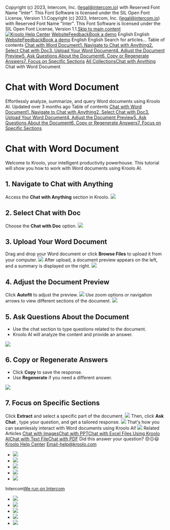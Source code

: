 Copyright (c) 2023, Intercom, Inc. (legal@intercom.io) with Reserved Font Name "Inter". This Font Software is licensed under the SIL Open Font License, Version 1.1.Copyright (c) 2023, Intercom, Inc. (legal@intercom.io) with Reserved Font Name "Inter". This Font Software is licensed under the SIL Open Font License, Version 1.1.[Skip to main content](https://help.kroolo.com/en/articles/10229246-chat-with-word-document#main-content)
[![Kroolo Help Center](https://downloads.intercomcdn.com/i/o/h4qkzypg/611116/ee699fbf23fef0f6d8d4f666d84c/37cdcedd14003d8fdcfdeda0a05c09cb)](https://help.kroolo.com/en/)
[Website](https://kroolo.com/)[Feedback](https://kroolo.featurebase.app/)[Book a demo](https://kroolo.com/book-demo)
English
English
[Website](https://kroolo.com/)[Feedback](https://kroolo.featurebase.app/)[Book a demo](https://kroolo.com/book-demo)
English
English
Search for articles...
Table of contents
[Chat with Word Document](https://help.kroolo.com/en/articles/10229246-chat-with-word-document#h_57d7c7ef05)[1. Navigate to Chat with Anything](https://help.kroolo.com/en/articles/10229246-chat-with-word-document#h_43a200a261)[2. Select Chat with Doc](https://help.kroolo.com/en/articles/10229246-chat-with-word-document#h_f87675cc7d)[3. Upload Your Word Document](https://help.kroolo.com/en/articles/10229246-chat-with-word-document#h_d9437fbafc)[4. Adjust the Document Preview](https://help.kroolo.com/en/articles/10229246-chat-with-word-document#h_d28349bd5b)[5. Ask Questions About the Document](https://help.kroolo.com/en/articles/10229246-chat-with-word-document#h_1221a46c32)[6. Copy or Regenerate Answers](https://help.kroolo.com/en/articles/10229246-chat-with-word-document#h_76030855e8)[7. Focus on Specific Sections](https://help.kroolo.com/en/articles/10229246-chat-with-word-document#h_ba19a5f091)
[All Collections](https://help.kroolo.com/en/)[Chat with Anything](https://help.kroolo.com/en/collections/10966980-chat-with-anything)
Chat with Word Document
# Chat with Word Document
Effortlessly analyze, summarize, and query Word documents using Kroolo AI.
Updated over 3 months ago
Table of contents
[Chat with Word Document](https://help.kroolo.com/en/articles/10229246-chat-with-word-document#h_57d7c7ef05)[1. Navigate to Chat with Anything](https://help.kroolo.com/en/articles/10229246-chat-with-word-document#h_43a200a261)[2. Select Chat with Doc](https://help.kroolo.com/en/articles/10229246-chat-with-word-document#h_f87675cc7d)[3. Upload Your Word Document](https://help.kroolo.com/en/articles/10229246-chat-with-word-document#h_d9437fbafc)[4. Adjust the Document Preview](https://help.kroolo.com/en/articles/10229246-chat-with-word-document#h_d28349bd5b)[5. Ask Questions About the Document](https://help.kroolo.com/en/articles/10229246-chat-with-word-document#h_1221a46c32)[6. Copy or Regenerate Answers](https://help.kroolo.com/en/articles/10229246-chat-with-word-document#h_76030855e8)[7. Focus on Specific Sections](https://help.kroolo.com/en/articles/10229246-chat-with-word-document#h_ba19a5f091)
# Chat with Word Document
Welcome to Kroolo, your intelligent productivity powerhouse. This tutorial will show you how to work with Word documents using Kroolo AI.
## **1. Navigate to Chat with Anything**
Access the **Chat with Anything** section in Kroolo.
[![](https://downloads.intercomcdn.com/i/o/h4qkzypg/1275785195/83f76fa817842b0ed40ba76054d5/5ef6b03d-2fc1-4588-9f8e-04f76489a7fc.png?expires=1747842300&signature=802379863dde9ce2fc1f42dfaab2fb6ea130972ac3492c930cf36f24556ee8f4&req=dSIgE852mIBWXPMW1HO4zROGal29rPg0omRyV%2FoyEVJjt0RTlXJChBlDd2Gl%0AMO4SEh0OtXB%2BmAu9I4I%3D%0A)](https://downloads.intercomcdn.com/i/o/h4qkzypg/1275785195/83f76fa817842b0ed40ba76054d5/5ef6b03d-2fc1-4588-9f8e-04f76489a7fc.png?expires=1747842300&signature=802379863dde9ce2fc1f42dfaab2fb6ea130972ac3492c930cf36f24556ee8f4&req=dSIgE852mIBWXPMW1HO4zROGal29rPg0omRyV%2FoyEVJjt0RTlXJChBlDd2Gl%0AMO4SEh0OtXB%2BmAu9I4I%3D%0A)
## **2. Select Chat with Doc**
Choose the **Chat with Doc** option.
[![](https://downloads.intercomcdn.com/i/o/h4qkzypg/1275785196/e91894fc494c54d988dcd3573dd7/c827fda7-bcbf-4388-963e-bf38bb6b3631.png?expires=1747842300&signature=a196c7e6f161ee650aad4b67ce2085d419756f21998eb4b7bd60d46a082bb3cf&req=dSIgE852mIBWX%2FMW1HO4zYIwkP0l8KYswth9ZyhAtpNQoyTbpfeEjkgZz0kC%0Axvlymda6lag5ktSeV5c%3D%0A)](https://downloads.intercomcdn.com/i/o/h4qkzypg/1275785196/e91894fc494c54d988dcd3573dd7/c827fda7-bcbf-4388-963e-bf38bb6b3631.png?expires=1747842300&signature=a196c7e6f161ee650aad4b67ce2085d419756f21998eb4b7bd60d46a082bb3cf&req=dSIgE852mIBWX%2FMW1HO4zYIwkP0l8KYswth9ZyhAtpNQoyTbpfeEjkgZz0kC%0Axvlymda6lag5ktSeV5c%3D%0A)
## **3. Upload Your Word Document**
Drag and drop your Word document or click **Browse Files** to upload it from your computer.
[![](https://downloads.intercomcdn.com/i/o/h4qkzypg/1275785197/b005336290764381c4e497c59194/ebbf73da-55b5-48e8-86e0-b4519ce86cba.png?expires=1747842300&signature=237f6dd4f9ec15e55333499ee2357a9d0df7ebb338273aa0fd23e1182c529cea&req=dSIgE852mIBWXvMW1HO4zd9J4I94Qr2CgKuTfXbJVjyCIoyHbIAreQXDPLgj%0AymRyAm0of6LWx8EjLb0%3D%0A)](https://downloads.intercomcdn.com/i/o/h4qkzypg/1275785197/b005336290764381c4e497c59194/ebbf73da-55b5-48e8-86e0-b4519ce86cba.png?expires=1747842300&signature=237f6dd4f9ec15e55333499ee2357a9d0df7ebb338273aa0fd23e1182c529cea&req=dSIgE852mIBWXvMW1HO4zd9J4I94Qr2CgKuTfXbJVjyCIoyHbIAreQXDPLgj%0AymRyAm0of6LWx8EjLb0%3D%0A)
After upload, a document preview appears on the left, and a summary is displayed on the right.
[![](https://downloads.intercomcdn.com/i/o/h4qkzypg/1275785205/5209a6b3e55024c834930dbe8476/0f4f5048-c64d-4103-be69-f77a0cf02114.png?expires=1747842300&signature=fa6c816b108b55e127a1bcaf170d3eefff6e10ba4ae9471022492ae62911ff44&req=dSIgE852mINfXPMW1HO4zQ5xZs66mBDYiEX9%2F%2B8oGFnaBSipfp8D8jJRZUv%2F%0AIETq2IJXBzyRU8wOoE0%3D%0A)](https://downloads.intercomcdn.com/i/o/h4qkzypg/1275785205/5209a6b3e55024c834930dbe8476/0f4f5048-c64d-4103-be69-f77a0cf02114.png?expires=1747842300&signature=fa6c816b108b55e127a1bcaf170d3eefff6e10ba4ae9471022492ae62911ff44&req=dSIgE852mINfXPMW1HO4zQ5xZs66mBDYiEX9%2F%2B8oGFnaBSipfp8D8jJRZUv%2F%0AIETq2IJXBzyRU8wOoE0%3D%0A)
## **4. Adjust the Document Preview**
Click **Autofit** to adjust the preview. 
[![](https://downloads.intercomcdn.com/i/o/h4qkzypg/1275785204/a32e3a567b4dbb3cf52ce546d736/252d835c-9de6-451d-8062-564dfe6746d1.png?expires=1747842300&signature=de9048403b29fb607fb8a45b84eab83b934a30ce9d3db48a86c46d9807a0d451&req=dSIgE852mINfXfMW1HO4zZGnjQGCEdOZv1%2F25hEsExQ%2FCN1FxWfoVC85cwtn%0Abr%2BYRgVCQ2hvnc65xHk%3D%0A)](https://downloads.intercomcdn.com/i/o/h4qkzypg/1275785204/a32e3a567b4dbb3cf52ce546d736/252d835c-9de6-451d-8062-564dfe6746d1.png?expires=1747842300&signature=de9048403b29fb607fb8a45b84eab83b934a30ce9d3db48a86c46d9807a0d451&req=dSIgE852mINfXfMW1HO4zZGnjQGCEdOZv1%2F25hEsExQ%2FCN1FxWfoVC85cwtn%0Abr%2BYRgVCQ2hvnc65xHk%3D%0A)
Use zoom options or navigation arrows to view different sections of the document.
[![](https://downloads.intercomcdn.com/i/o/h4qkzypg/1275785203/78952162fb0ea07aa8109378dfd0/bc862dc2-bfe3-4800-aa3f-69f936a84aee.gif?expires=1747842300&signature=285318eab64a15654ebd86de92a7d7584989d981512f3ca40ab0d7e4df8054bf&req=dSIgE852mINfWvMW1HO4zYoLGnzXFMOPxP2HXP9DSCe8LUzUsjG96PjPwC77%0A7jOiWnu%2BphCeOnqLpV4%3D%0A)](https://downloads.intercomcdn.com/i/o/h4qkzypg/1275785203/78952162fb0ea07aa8109378dfd0/bc862dc2-bfe3-4800-aa3f-69f936a84aee.gif?expires=1747842300&signature=285318eab64a15654ebd86de92a7d7584989d981512f3ca40ab0d7e4df8054bf&req=dSIgE852mINfWvMW1HO4zYoLGnzXFMOPxP2HXP9DSCe8LUzUsjG96PjPwC77%0A7jOiWnu%2BphCeOnqLpV4%3D%0A)
## 5. **Ask Questions About the Document**
  * Use the chat section to type questions related to the document.
  * Kroolo AI will analyze the content and provide an answer.


[![](https://downloads.intercomcdn.com/i/o/h4qkzypg/1275785211/571427069f43c6cb7be15c44eb8f/ac430560-306c-4b11-8059-e16d0d4b81a2.gif?expires=1747842300&signature=f62c66d549a0e25809e70b94174098324474bc3f3bdb14d220117d726ba7209c&req=dSIgE852mINeWPMW1HO4zaxp%2F5xHEF7NAzuEV9PbkBGhtfaNBhA5BSIKp6Dw%0AHv99sEHfEcfJJdynaOE%3D%0A)](https://downloads.intercomcdn.com/i/o/h4qkzypg/1275785211/571427069f43c6cb7be15c44eb8f/ac430560-306c-4b11-8059-e16d0d4b81a2.gif?expires=1747842300&signature=f62c66d549a0e25809e70b94174098324474bc3f3bdb14d220117d726ba7209c&req=dSIgE852mINeWPMW1HO4zaxp%2F5xHEF7NAzuEV9PbkBGhtfaNBhA5BSIKp6Dw%0AHv99sEHfEcfJJdynaOE%3D%0A)
## **6. Copy or Regenerate Answers**
  * Click **Copy** to save the response.
  * Use **Regenerate** if you need a different answer.


[![](https://downloads.intercomcdn.com/i/o/h4qkzypg/1275785202/690b1781607922f2178386071040/828cb9ab-5abf-4805-9042-0b4e432a732b.gif?expires=1747842300&signature=0bb8634efc3db924624b320dc28c08387757c083d429fa123475b16de5c03b5a&req=dSIgE852mINfW%2FMW1HO4zWBkWj2nrVi6rm6RgSJE1o6RumVUwMz7gmtTzga7%0AGu1t4eHvoVvqdBIaVHA%3D%0A)](https://downloads.intercomcdn.com/i/o/h4qkzypg/1275785202/690b1781607922f2178386071040/828cb9ab-5abf-4805-9042-0b4e432a732b.gif?expires=1747842300&signature=0bb8634efc3db924624b320dc28c08387757c083d429fa123475b16de5c03b5a&req=dSIgE852mINfW%2FMW1HO4zWBkWj2nrVi6rm6RgSJE1o6RumVUwMz7gmtTzga7%0AGu1t4eHvoVvqdBIaVHA%3D%0A)
## **7. Focus on Specific Sections**
Click **Extract** and select a specific part of the document.
[![](https://downloads.intercomcdn.com/i/o/h4qkzypg/1275785200/0fcddc5885cf6eac3f4896f8bde0/52b2015f-1f90-4789-a063-7aedb6360a40.png?expires=1747842300&signature=8f9091fcd6b7b681b5767dbae799e32a35541082db0dc1e3e0d5c18951167704&req=dSIgE852mINfWfMW1HO4zSGrNhNG0hD0Sxl%2FrFYISqg2JzV94s7kE8a3eCcD%0A9OTLNqIvWrlPZEIpKbA%3D%0A)](https://downloads.intercomcdn.com/i/o/h4qkzypg/1275785200/0fcddc5885cf6eac3f4896f8bde0/52b2015f-1f90-4789-a063-7aedb6360a40.png?expires=1747842300&signature=8f9091fcd6b7b681b5767dbae799e32a35541082db0dc1e3e0d5c18951167704&req=dSIgE852mINfWfMW1HO4zSGrNhNG0hD0Sxl%2FrFYISqg2JzV94s7kE8a3eCcD%0A9OTLNqIvWrlPZEIpKbA%3D%0A)
Then, click **Ask Chat** , type your question, and get a tailored response.
[![](https://downloads.intercomcdn.com/i/o/h4qkzypg/1275785208/c872f1d40d64a6f3b843fdc7f37f/94e9620c-3635-4f8f-8bb5-ef3c025308c3.gif?expires=1747842300&signature=e9730ef1d5f06c3262823e32869bd363195be95c39eb73fb66f017691448bc7c&req=dSIgE852mINfUfMW1HO4zUZj4MdDOQ0ScQZVoEI12GofGg1J2Q6VlYj%2BvEuh%0ATlW8sO8PgaRgwAiZrus%3D%0A)](https://downloads.intercomcdn.com/i/o/h4qkzypg/1275785208/c872f1d40d64a6f3b843fdc7f37f/94e9620c-3635-4f8f-8bb5-ef3c025308c3.gif?expires=1747842300&signature=e9730ef1d5f06c3262823e32869bd363195be95c39eb73fb66f017691448bc7c&req=dSIgE852mINfUfMW1HO4zUZj4MdDOQ0ScQZVoEI12GofGg1J2Q6VlYj%2BvEuh%0ATlW8sO8PgaRgwAiZrus%3D%0A)
That's how you can seamlessly interact with Word documents using Kroolo AI!
[![](https://downloads.intercomcdn.com/i/o/h4qkzypg/1275788891/b91ebd9e6142b5a786fed79d605b/cta+2.png?expires=1747842300&signature=90df213c776d5ebc9f898445597592d9a410eaa614a3d7a59260212ef47f75c9&req=dSIgE852lYlWWPMW1HO4zWEfRVhSY07tk8F3Vp2XX%2BEIPSdeCuDfRV8NAf%2FO%0AUrgyEVIcKa2U6GkFgUI%3D%0A)](https://kroolo.com/)
Related Articles
[Chat with Images](https://help.kroolo.com/en/articles/10153147-chat-with-images)[Chat with PPT](https://help.kroolo.com/en/articles/10161791-chat-with-ppt)[Chat with Excel Files Using Kroolo AI](https://help.kroolo.com/en/articles/10224942-chat-with-excel-files-using-kroolo-ai)[Chat with Text File](https://help.kroolo.com/en/articles/10224946-chat-with-text-file)[Chat with PDF](https://help.kroolo.com/en/articles/10429315-chat-with-pdf)
Did this answer your question?
😞😐😃
[Kroolo Help Center](https://help.kroolo.com/en/)
Email-help@kroolo.com
  * [![](https://intercom.help/kroolo/assets/svg/icon:social-facebook/FFFFFF)](https://www.facebook.com/profile.php?id=61553808299270)
  * [![](https://intercom.help/kroolo/assets/svg/icon:social-linkedin/FFFFFF)](https://www.linkedin.com/company/getkroolo)
  * [![](https://intercom.help/kroolo/assets/svg/icon:social-instagram/FFFFFF)](https://www.instagram.com/getkroolo)
  * [![](https://intercom.help/kroolo/assets/svg/icon:social-youtube/FFFFFF)](https://www.youtube.com/@getkroolo/featured)
  * [![](https://intercom.help/kroolo/assets/svg/icon:social-twitter-x/FFFFFF)](https://www.twitter.com/getkroolo)


Intercom[We run on Intercom](https://www.intercom.com/intercom-link?company=Kroolo&solution=customer-support&utm_campaign=intercom-link&utm_content=We+run+on+Intercom&utm_medium=help-center&utm_referrer=https%3A%2F%2Fhelp.kroolo.com%2Fen%2Farticles%2F10229246-chat-with-word-document&utm_source=desktop-web)
  * [![](https://intercom.help/kroolo/assets/svg/icon:social-facebook/FFFFFF)](https://www.facebook.com/profile.php?id=61553808299270)
  * [![](https://intercom.help/kroolo/assets/svg/icon:social-linkedin/FFFFFF)](https://www.linkedin.com/company/getkroolo)
  * [![](https://intercom.help/kroolo/assets/svg/icon:social-instagram/FFFFFF)](https://www.instagram.com/getkroolo)
  * [![](https://intercom.help/kroolo/assets/svg/icon:social-youtube/FFFFFF)](https://www.youtube.com/@getkroolo/featured)
  * [![](https://intercom.help/kroolo/assets/svg/icon:social-twitter-x/FFFFFF)](https://www.twitter.com/getkroolo)


